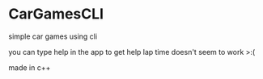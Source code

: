 # CarGamesCLI

simple car games using cli

you can type help in the app to get help
lap time doesn't seem to work >:(

made in c++
